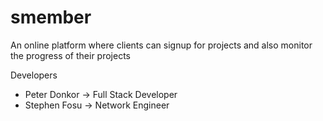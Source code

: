 # smember

An online platform where clients can signup for projects and also monitor the progress of their projects

Developers

- Peter Donkor -> Full Stack Developer
- Stephen Fosu -> Network Engineer
